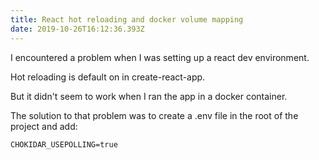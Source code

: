 ```yaml
---
title: React hot reloading and docker volume mapping
date: 2019-10-26T16:12:36.393Z
---
```

I encountered a problem when I was setting up a react dev environment.

Hot reloading is default on in create-react-app.

But it didn't seem to work when I ran the app in a docker container.

The solution to that problem was to create a .env file in the root of the project and add:

```
CHOKIDAR_USEPOLLING=true
```

